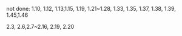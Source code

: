 not done: 1.10, 1.12, 1.13,1.15, 1.19, 1.21~1.28, 1.33, 1.35, 1.37, 1.38, 1.39,
1.45,1.46

2.3, 2.6,2.7~2.16, 2.19, 2.20
